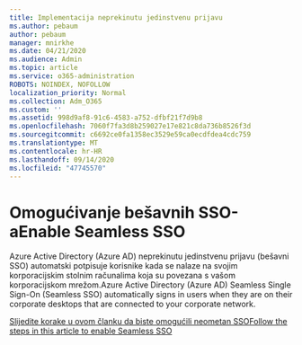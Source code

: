 ```yaml
---
title: Implementacija neprekinutu jedinstvenu prijavu
ms.author: pebaum
author: pebaum
manager: mnirkhe
ms.date: 04/21/2020
ms.audience: Admin
ms.topic: article
ms.service: o365-administration
ROBOTS: NOINDEX, NOFOLLOW
localization_priority: Normal
ms.collection: Adm_O365
ms.custom: ''
ms.assetid: 998d9af8-91c6-4583-a752-dfbf21f7d9b8
ms.openlocfilehash: 7060f7fa3d8b259027e17e821c8da736b8526f3d
ms.sourcegitcommit: c6692ce0fa1358ec3529e59ca0ecdfdea4cdc759
ms.translationtype: MT
ms.contentlocale: hr-HR
ms.lasthandoff: 09/14/2020
ms.locfileid: "47745570"
---
```

# <a name="enable-seamless-sso"></a><span data-ttu-id="fe736-102">Omogućivanje bešavnih SSO-a</span><span class="sxs-lookup"><span data-stu-id="fe736-102">Enable Seamless SSO</span></span>

<span data-ttu-id="fe736-103">Azure Active Directory (Azure AD) neprekinutu jedinstvenu prijavu (bešavni SSO) automatski potpisuje korisnike kada se nalaze na svojim korporacijskim stolnim računalima koja su povezana s vašom korporacijskom mrežom.</span><span class="sxs-lookup"><span data-stu-id="fe736-103">Azure Active Directory (Azure AD) Seamless Single Sign-On (Seamless SSO) automatically signs in users when they are on their corporate desktops that are connected to your corporate network.</span></span>
  
[<span data-ttu-id="fe736-104">Slijedite korake u ovom članku da biste omogućili neometan SSO</span><span class="sxs-lookup"><span data-stu-id="fe736-104">Follow the steps in this article to enable Seamless SSO</span></span>](https://docs.microsoft.com/azure/active-directory/connect/active-directory-aadconnect-sso-quick-start)
  

